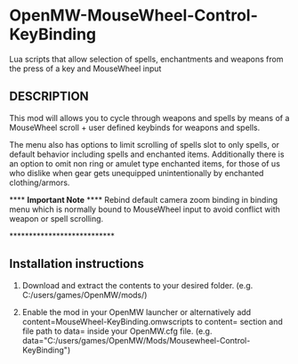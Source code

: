 # OpenMW-MouseWheel-Control-KeyBinding
Lua scripts that allow selection of spells, enchantments and weapons from the press of a key and MouseWheel input 


## DESCRIPTION

This mod will allows you to cycle through weapons and spells by means of a MouseWheel scroll + user defined keybinds for weapons and spells.

The menu also has options to limit scrolling of spells slot to only spells, or default behavior including spells and enchanted items. Additionally there is an option to omit non ring or amulet type enchanted items, for those of us who dislike when gear gets unequipped unintentionally by enchanted clothing/armors.

\*\*\*\* **Important Note** \*\*\*\*
Rebind default camera zoom binding in binding menu which is normally bound to MouseWheel input to avoid conflict with weapon or spell scrolling.

\*\*\*\*\*\*\*\*\*\*\*\*\*\*\*\*\*\*\*\*\*\*\*\*\*\*\*

## Installation instructions

1. Download and extract the contents to your desired folder. (e.g. C:/users/games/OpenMW/mods/)

2. Enable the mod in your OpenMW launcher or alternatively add content=MouseWheel-KeyBinding.omwscripts to content= section and file path to data= inside your OpenMW.cfg file. (e.g. data="C:/users/games/OpenMW/Mods/Mousewheel-Control-KeyBinding")
